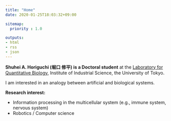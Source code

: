 ```yaml
---
title: "Home"
date: 2020-01-25T18:03:32+09:00

sitemap:
  priority : 1.0

outputs:
- html
- rss
- json
---
```


**Shuhei A. Horiguchi (堀口 修平) is a Doctoral student** at the [Laboratory for Quantitative Biology](https://research.crmind.net/index.html), Institute of Industrial Science, the University of Tokyo.

I am interested in an analogy between artificial and biological systems.


**Research interest:**

 * Information processing in the multicellular system (e.g., immune system, nervous system)
 * Robotics / Computer science
